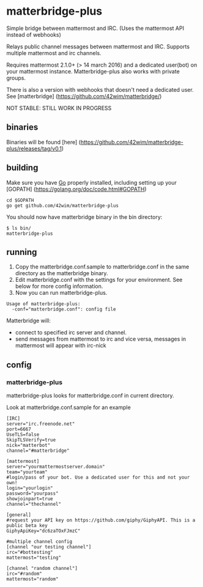 # matterbridge-plus

Simple bridge between mattermost and IRC. (Uses the mattermost API instead of webhooks)

Relays public channel messages between mattermost and IRC.
Supports multiple mattermost and irc channels.

Requires mattermost 2.1.0+ (> 14 march 2016)  and a dedicated user(bot) on your mattermost instance.
Matterbridge-plus also works with private groups.

There is also a version with webhooks that doesn't need a dedicated user. See [matterbridge] (https://github.com/42wim/matterbridge/)

NOT STABLE: STILL WORK IN PROGRESS

## binaries
Binaries will be found [here] (https://github.com/42wim/matterbridge-plus/releases/tag/v0.1)

## building
Make sure you have [Go](https://golang.org/doc/install) properly installed, including setting up your [GOPATH] (https://golang.org/doc/code.html#GOPATH)

```
cd $GOPATH
go get github.com/42wim/matterbridge-plus
```

You should now have matterbridge binary in the bin directory:

```
$ ls bin/
matterbridge-plus
```

## running
1) Copy the matterbridge.conf.sample to matterbridge.conf in the same directory as the matterbridge binary.  
2) Edit matterbridge.conf with the settings for your environment. See below for more config information.  
3) Now you can run matterbridge-plus.

```
Usage of matterbridge-plus:
  -conf="matterbridge.conf": config file
```

Matterbridge will:
* connect to specified irc server and channel.
* send messages from mattermost to irc and vice versa, messages in mattermost will appear with irc-nick

## config
### matterbridge-plus
matterbridge-plus looks for matterbridge.conf in current directory.

Look at matterbridge.conf.sample for an example


```
[IRC]
server="irc.freenode.net"
port=6667
UseTLS=false
SkipTLSVerify=true
nick="matterbot"
channel="#matterbridge"

[mattermost]
server="yourmattermostserver.domain"
team="yourteam"
#login/pass of your bot. Use a dedicated user for this and not your own!
login="yourlogin"
password="yourpass"
showjoinpart=true
channel="thechannel"

[general]
#request your API key on https://github.com/giphy/GiphyAPI. This is a public beta key
GiphyApiKey="dc6zaTOxFJmzC"

#multiple channel config
[channel "our testing channel"]
irc="#bottesting"
mattermost="testing"

[channel "random channel"]
irc="#random"
mattermost="random"
```
